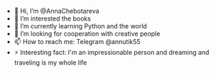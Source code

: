- 👋 Hi, I’m @AnnaChebotareva
- 👀 I’m interested the books
- 🌱 I’m currently learning Python and the world
- 💞️ I’m looking for cooperation with creative people
- 📫 How to reach me: Telegram @annutik55
- ⚡ Interesting fact: I'm an impressionable person and dreaming and traveling is my whole life

<!---
AnnaChebotareva/AnnaChebotareva is a ✨ special ✨ repository because its `README.md` (this file) appears on your GitHub profile.
You can click the Preview link to take a look at your changes.
--->
